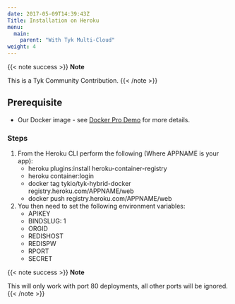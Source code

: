 ```yaml
---
date: 2017-05-09T14:39:43Z
Title: Installation on Heroku
menu:
  main:
    parent: "With Tyk Multi-Cloud"
weight: 4
---
```

{{< note success >}}
**Note**  

This is a Tyk Community Contribution.
{{< /note >}}

## Prerequisite

*   Our Docker image - see [Docker Pro Demo](/docs/getting-started/installation/with-tyk-on-premise/docker/docker-pro-demo/docker-pro-demo/) for more details.

### Steps

1.  From the Heroku CLI perform the following (Where APPNAME is your app): 
    *   heroku plugins:install heroku-container-registry
    *   heroku container:login
    *   docker tag tykio/tyk-hybrid-docker registry.heroku.com/APPNAME/web
    *   docker push registry.heroku.com/APPNAME/web
2.  You then need to set the following environment variables: 
    *   APIKEY
    *   BINDSLUG: 1
    *   ORGID
    *   REDISHOST
    *   REDISPW
    *   RPORT
    *   SECRET 

{{< note success >}}
**Note**  

This will only work with port 80 deployments, all other ports will be ignored.
{{< /note >}}
